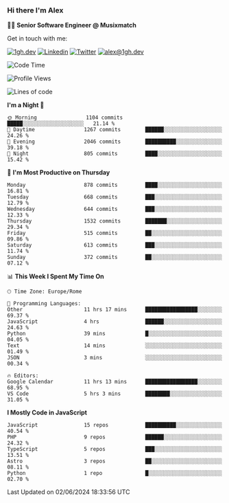 ### Hi there I'm Alex

👨‍💻 __Senior Software Engineer @ Musixmatch__

Get in touch with me:

[![1gh.dev](https://img.shields.io/static/v1?label=1gh.dev&message=%20&color=red&logo=&style=flat-square&logoColor=white)](https://www.1gh.dev/)
[![Linkedin](https://img.shields.io/static/v1?label=Linkedin&message=%20&color=blue&logo=Linkedin&style=flat-square&logoColor=white)](https://linkedin.com/in/alexghirelli)
[![Twitter](https://img.shields.io/static/v1?label=Twitter&message=%20&color=blue&logo=Twitter&style=flat-square&logoColor=white)](https://twitter.com/alexGhirelli)
[![alex@1gh.dev](https://img.shields.io/static/v1?label=alex@1gh.dev&message=%20&color=red&logo=gmail&style=flat-square&logoColor=white)](mailto:alex@1gh.dev)

<!--START_SECTION:waka-->
![Code Time](http://img.shields.io/badge/Code%20Time-7%2C959%20hrs%2046%20mins-blue)

![Profile Views](http://img.shields.io/badge/Profile%20Views-0-blue)

![Lines of code](https://img.shields.io/badge/From%20Hello%20World%20I%27ve%20Written-25.6%20million%20lines%20of%20code-blue)

**I'm a Night 🦉** 

```text
🌞 Morning                1104 commits        █████░░░░░░░░░░░░░░░░░░░░   21.14 % 
🌆 Daytime                1267 commits        ██████░░░░░░░░░░░░░░░░░░░   24.26 % 
🌃 Evening                2046 commits        ██████████░░░░░░░░░░░░░░░   39.18 % 
🌙 Night                  805 commits         ████░░░░░░░░░░░░░░░░░░░░░   15.42 % 
```
📅 **I'm Most Productive on Thursday** 

```text
Monday                   878 commits         ████░░░░░░░░░░░░░░░░░░░░░   16.81 % 
Tuesday                  668 commits         ███░░░░░░░░░░░░░░░░░░░░░░   12.79 % 
Wednesday                644 commits         ███░░░░░░░░░░░░░░░░░░░░░░   12.33 % 
Thursday                 1532 commits        ███████░░░░░░░░░░░░░░░░░░   29.34 % 
Friday                   515 commits         ██░░░░░░░░░░░░░░░░░░░░░░░   09.86 % 
Saturday                 613 commits         ███░░░░░░░░░░░░░░░░░░░░░░   11.74 % 
Sunday                   372 commits         ██░░░░░░░░░░░░░░░░░░░░░░░   07.12 % 
```


📊 **This Week I Spent My Time On** 

```text
🕑︎ Time Zone: Europe/Rome

💬 Programming Languages: 
Other                    11 hrs 17 mins      █████████████████░░░░░░░░   69.37 % 
JavaScript               4 hrs               ██████░░░░░░░░░░░░░░░░░░░   24.63 % 
Python                   39 mins             █░░░░░░░░░░░░░░░░░░░░░░░░   04.05 % 
Text                     14 mins             ░░░░░░░░░░░░░░░░░░░░░░░░░   01.49 % 
JSON                     3 mins              ░░░░░░░░░░░░░░░░░░░░░░░░░   00.34 % 

🔥 Editors: 
Google Calendar          11 hrs 13 mins      █████████████████░░░░░░░░   68.95 % 
VS Code                  5 hrs 3 mins        ████████░░░░░░░░░░░░░░░░░   31.05 % 
```

**I Mostly Code in JavaScript** 

```text
JavaScript               15 repos            ██████████░░░░░░░░░░░░░░░   40.54 % 
PHP                      9 repos             ██████░░░░░░░░░░░░░░░░░░░   24.32 % 
TypeScript               5 repos             ███░░░░░░░░░░░░░░░░░░░░░░   13.51 % 
Astro                    3 repos             ██░░░░░░░░░░░░░░░░░░░░░░░   08.11 % 
Python                   1 repo              █░░░░░░░░░░░░░░░░░░░░░░░░   02.70 % 
```




 Last Updated on 02/06/2024 18:33:56 UTC
<!--END_SECTION:waka-->
